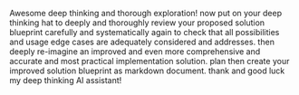 Awesome deep thinking and thorough exploration! now put on your deep thinking hat to deeply and thoroughly review your proposed solution blueprint carefully and systematically again to check that all possibilities and usage edge cases are adequately considered and addresses. then deeply re-imagine an improved and even more comprehensive and accurate and most practical implementation solution. plan then create your improved solution blueprint as markdown document. thank and good luck my deep thinking AI assistant!
